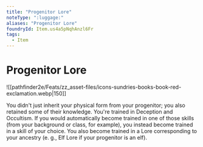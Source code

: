 ```yaml
---
title: "Progenitor Lore"
noteType: ":luggage:"
aliases: "Progenitor Lore"
foundryId: Item.us4a5pNqhAnzl6Fr
tags:
  - Item
---
```


# Progenitor Lore
![[pathfinder2e/Feats/zz_asset-files/icons-sundries-books-book-red-exclamation.webp|150]]

You didn't just inherit your physical form from your progenitor; you also retained some of their knowledge. You're trained in Deception and Occultism. If you would automatically become trained in one of those skills (from your background or class, for example), you instead become trained in a skill of your choice. You also become trained in a Lore corresponding to your ancestry (e. g., Elf Lore if your progenitor is an elf).
